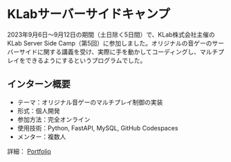 # KLabサーバーサイドキャンプ
2023年9月6日～9月12日の期間（土日除く5日間）で、KLab株式会社主催のKLab Server Side Camp（第5回）に参加しました。オリジナルの音ゲーのサーバーサイドに関する講義を受け、実際に手を動かしてコーディングし、マルチプレイをできるようにするというプログラムでした。

## インターン概要

- テーマ：オリジナル音ゲーのマルチプレイ制御の実装
- 形式：個人開発
- 参加方法：完全オンライン
- 使用技術：Python, FastAPI, MySQL, GitHub Codespaces
- メンター：複数人
  
詳細：
[Portfolio](https://fierce-starfish-15d.notion.site/GameServer-3f8770f946ec46eb9006dbc36d102fc0?pvs=4)
